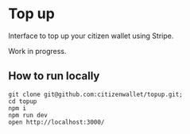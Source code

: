 # Top up

Interface to top up your citizen wallet using Stripe.

Work in progress.

## How to run locally

```
git clone git@github.com:citizenwallet/topup.git;
cd topup
npm i
npm run dev
open http://localhost:3000/
```
